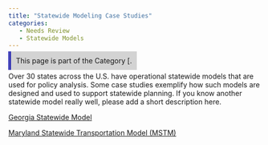```yaml
---
title: "Statewide Modeling Case Studies"
categories:
   - Needs Review
   - Statewide Models
---
```


<span style="background:lightgrey;padding:10px;border-left: thick double #0000aa;"> This page is part of the Category \[.</span>

Over 30 states across the U.S. have operational statewide models that are used for policy analysis. Some case studies exemplify how such models are designed and used to support statewide planning. If you know another statewide model really well, please add a short description here.

[Georgia Statewide Model](Georgia_Statewide_Model)

[Maryland Statewide Transportation Model (MSTM)](Maryland_Statewide_Transportation_Model)

